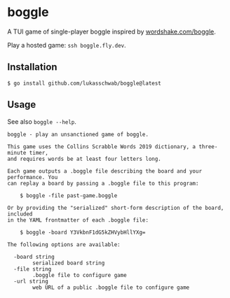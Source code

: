 # boggle

A TUI game of single-player boggle inspired by [wordshake.com/boggle](https://wordshake.com/boggle).

Play a hosted game: `ssh boggle.fly.dev`.

## Installation

```console
$ go install github.com/lukasschwab/boggle@latest
```

## Usage

See also `boggle --help`.

```
boggle - play an unsanctioned game of boggle.

This game uses the Collins Scrabble Words 2019 dictionary, a three-minute timer,
and requires words be at least four letters long.

Each game outputs a .boggle file describing the board and your performance. You
can replay a board by passing a .boggle file to this program:

    $ boggle -file past-game.boggle

Or by providing the "serialized" short-form description of the board, included
in the YAML frontmatter of each .boggle file:

    $ boggle -board Y3VkbnF1dG5kZHVybHllYXg=

The following options are available:

  -board string
        serialized board string
  -file string
        .boggle file to configure game
  -url string
        web URL of a public .boggle file to configure game
```
